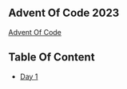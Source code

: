 ## Advent Of Code 2023

[Advent Of Code](https://adventofcode.com/2023/about)


## Table Of Content

- [Day 1](https://github.com/pgaijin66/advent-of-code-2023/tree/main/Day%201)




